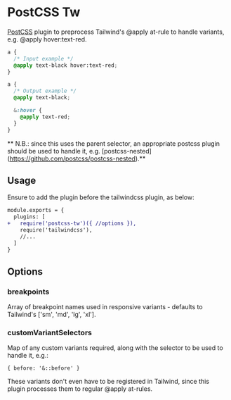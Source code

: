 # PostCSS Tw

[PostCSS] plugin to preprocess Tailwind's @apply at-rule to handle variants, e.g. @apply hover:text-red.

[PostCSS]: https://github.com/postcss/postcss

```css
a {
  /* Input example */
  @apply text-black hover:text-red;
}
```

```css
a {
  /* Output example */
  @apply text-black;

  &:hover {
    @apply text-red;
  }
}
```

** N.B.: since this uses the parent selector, an appropriate postcss plugin should be used to handle it, e.g.
[postcss-nested] (https://github.com/postcss/postcss-nested).**

## Usage

Ensure to add the plugin before the tailwindcss plugin, as below:

```diff
module.exports = {
  plugins: [
+   require('postcss-tw')({ //options }),
    require('tailwindcss'),
    //...
  ]
}
```

## Options
### breakpoints
Array of breakpoint names used in responsive variants - defaults to Tailwind's ['sm', 'md', 'lg', 'xl'].

### customVariantSelectors
Map of any custom variants required, along with the selector to be used to handle it, e.g.:

`{
    before: '&::before'
}`

These variants don't even have to be registered in Tailwind, since this plugin processes them to regular @apply at-rules.

